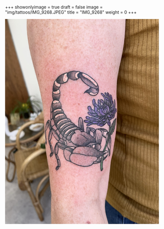 +++
showonlyimage = true
draft = false
image = "img/tattoos/IMG_9268.JPEG"
title = "IMG_9268"
weight = 0
+++

![image](/img/tattoos/IMG_9268.JPEG)
